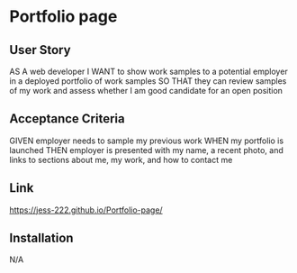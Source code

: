 # Portfolio page

## User Story

AS A web developer I WANT to show work samples to a potential employer in a deployed portfolio of work samples
SO THAT they can review samples of my work and assess whether I am good candidate for an open position

## Acceptance Criteria

GIVEN employer needs to sample my previous work
WHEN my portfolio is launched
THEN employer is presented with my name, a recent photo, and links to sections about me, my work, and how to contact me

## Link

https://jess-222.github.io/Portfolio-page/

## Installation

N/A